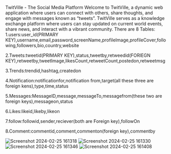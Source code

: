 TwitVille - The Social Media Platform
Welcome to TwitVille, a dynamic web application where users can connect with others, share thoughts, and engage with messages known as “tweets”. TwitVille serves as a knowledge exchange platform where users can stay updated on current world events, share news, and interact with a vibrant community.
There are 8 Tables:
1.users:user_id(PRIMARY KEY),username,email,password,screenName,profileImage,profileCover,following,followers,bio,country,website

2.Tweets:tweetid(PRIMARY KEY),status,tweetby,retweedid(FORIEGN KEY),retweetby,tweetImage,likesCount,retweetCount,postedon,retweetmsg

3.Trends:trendid,hashtag,createdon

4.Notification:notificationfor,notification from,target(all these three are foreign kens),type,time,status 

5.Messages:MessageID,message,messageTo,messagefrom(these two are foreign keys),messageon,status

6.Likes:likeid,likeby,likeon

7.follow:followid,sender,reciever(both are Foreign key),followOn

8.Comment:commentid,comment,commenton(foreign key),commentby


![Screenshot 2024-02-25 161318](https://github.com/Ramalakshmi2209/Back-end/assets/118355051/182df53e-2122-4776-a9cd-c50011d8e285)
![Screenshot 2024-02-25 161330](https://github.com/Ramalakshmi2209/Back-end/assets/118355051/fc328153-2c86-47b8-a2fc-a044328a8426)
![Screenshot 2024-02-25 161346](https://github.com/Ramalakshmi2209/Back-end/assets/118355051/60b4ca2c-2f23-469f-bcb6-0a16f7ed38a7)
![Screenshot 2024-02-25 161408](https://github.com/Ramalakshmi2209/Back-end/assets/118355051/72fa571e-4561-4dc3-8b39-ec967c28356d)
